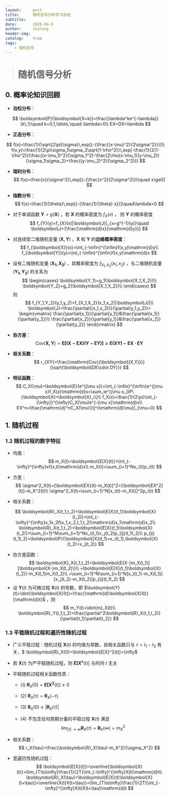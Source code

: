 ```yaml
---
layout:     post
title:      随机信号分析学习总结
subtitle:     
date:       2020-09-9
author:     Jialong
header-img: 
catalog:    true
tags:
    - 随机信号
---
```


> # 随机信号分析



## 0. 概率论知识回顾

- **泊松分布**：

$$
\boldsymbol{P}(\boldsymbol{X=k})=\frac{\lambda^ke^{-\lambda}}{k\,!}\quad k=0,1,\ldots,\quad \lambda>0\\
EX=DX=\lambda
$$

- **正态分布**：

$$
f(x)=\frac{1}{\sqrt{2\pi}\sigma}\,exp[{-{\frac{(x-\mu)^2}{2\sigma^2}}}]\\
f(x,y)=\frac{1}{2\pi\sigma_1\sigma_2\sqrt{1-\rho^2}}\,exp[-\frac{1}{2(1-\rho^2)}(\frac{(x-\mu_1)^2}{\sigma_1^2}-\frac{2\rho(x-\mu_1)(y-\mu_2)}{\sigma_1\sigma_2}+\frac{(y-\mu_2)^2}{\sigma_2^2})]
$$

- **瑞利分布**：
  $$
  f(x)=\frac{x}{\sigma^2}\,exp[{-{\frac{x^2}{2\sigma^2}}}\quad x\ge0]
  $$
  
- **指数分布**：
  $$
  f(x)=\frac{1}{\theta}\,exp[{-{\frac{1}{\theta} x}}]\quad\lambda>0
  $$

- 对于单调函数 $\boldsymbol{Y}=g(\boldsymbol{X})$ ，若 $\boldsymbol{X}$ 的概率密度为 $f_{X}(x)$ ， 则 $\boldsymbol{Y}$ 的概率密度
  $$
  f_{Y}(y)=f_{X}(x)|\boldsymbol{J}|_{x=g^{-1}(y)}\quad \boldsymbol{J={\frac{\mathrm{d}x}{\mathrm{d}y}}}
  $$

- 对连续型二维随机变量 $(\boldsymbol{X,Y})$ ，$\boldsymbol{X}$ 和 $\boldsymbol{Y}$ 的**边缘概率密度**：
  $$
  f_{\boldsymbol{X}}(x)=\int_{-\infin}^{\infin}f(x,y)\mathrm{d}y\\
  f_{\boldsymbol{Y}}(y)=\int_{-\infin}^{\infin}f(x,y)\mathrm{d}x
  $$

- 设有二维随机变量 $(\boldsymbol{X_1,X_2})$ ，其概率密度为 $f_{X_1,X_2}(x_1,x_2)$ ，与二维随机变量 $(\boldsymbol{Y_1,Y_2})$ 的关系为
  $$
  \begin{cases}
  \boldsymbol{Y_1}=g_1(\boldsymbol{X_1,X_2})\\
  \boldsymbol{Y_2}=g_2(\boldsymbol{X_1,X_2})\\
  \end{cases}
  $$
  则
  $$
  f_{Y_1,Y_2}(y_1,y_2)=f_{X_1,X_2}(x_1,x_2)|\boldsymbol{J}|\\
  \boldsymbol{J}=\frac{\partial{(x_1,x_2)}}{\partial(y_1,y_2)}=
  \begin{vmatrix}
  \frac{\partial{x_1}}{\partial{y_1}}&\frac{\partial{x_1}}{\partial{y_2}}\\
  \frac{\partial{x_2}}{\partial{y_1}}&\frac{\partial{x_2}}{\partial{y_2}}
  \end{vmatrix}
  $$

- **协方差**：
  $$
  \mathrm{Cov}(\boldsymbol{X,Y})=\boldsymbol{E[(X-EX)(Y-EY)]=E(XY)-EX\cdot EY}
  $$

- **相关系数**：
  $$
  r_{XY}=\frac{\mathrm{Cov}{\boldsymbol{(X,Y)}}}{\sqrt{\boldsymbol{DX\cdot DY}}}
  $$

- **特征函数**：
  $$
  C_X(\mu)=\boldsymbol{E}(e^{j\mu x})=\int_{-\infin}^{\infin}e^{j\mu x}f_X(x)\mathrm{d}x=\sum_ie^{j\mu x_i}P\{\boldsymbol{X}=\boldsymbol{X}_i\}\\
  f_X(x)=\frac{1}{2\pi}\int_{-{\infty}}^{\infty}C_X(\mu)e^{-j\mu x}\mathrm{d}x\\
  EX^n=\frac{\mathrm{d}^nC_X(\mu)}{j^n\mathrm{d}\mu}|_{\mu=0}
  $$
  

  

## 1. 随机过程

###   1.2 随机过程的数字特征

- 均值：
  $$
  m_X(t)=\boldsymbol{E[X}(t)]=\int_{-\infty}^{\infty}xf(x,t)\mathrm{d}x\\
  m_X(t)=\sum_{i=1}^Nx_i(t)p_i(t)
  $$
  
- 方差：
  $$
  \sigma^2_X(t)=[\boldsymbol{EX}(t)-m_X(t)]^2=[\boldsymbol{EX^2}(t)]-m_X^2(t)\\
    \sigma^2_X(t)=\sum_{i=1}^N[x_i(t)-m_X(t)]^2p_i(t)
  $$
  
- 相关系数：

$$
\boldsymbol{R}_X(t_1,t_2)=\boldsymbol{E[X}(t_1)\boldsymbol{X}(t_2)]=\int_{-\infty}^{\infty}x_1x_2f(x_1,x_2,t_1,t_2)\mathrm{d}x_1\mathrm{d}x_2\\
  \boldsymbol{R}_X(t_1,t_2)=\boldsymbol{E[X}(t_1)\boldsymbol{X}(t_2)]=\sum_{i=1}^N\sum_{i=1}^Nx_i(t_1)x_j(t_2)p_{ij}(t_1t_2)\\
p_{ij}(t_1t_2)=\boldsymbol{P}{\boldsymbol{[X}(t_1)=x_i(t_1),\boldsymbol{X}(t_2)=x_j(t_2)}
$$


- 协方差函数：
$$
\boldsymbol{K}_X(t_1,t_2)=\boldsymbol{E[X-}m_X(t_1)][\boldsymbol{X-}m_X(t_2)\}\\
  =\boldsymbol{E[X}(t_1)\boldsymbol{X}(t_2)]-m_X(t_1)m_X(t_2)\\
  =\sum_{i=1}^N\sum_{i=1}^N[x_i(t_1)-m_X(t_1)][x_j(t_2)-m_X(t_2)]p_{ij}(t_1t_2)
$$
- 设 $\boldsymbol{Y}(t)$ 为可微过程 $\boldsymbol{X}(t)$ 的导数，即 $\boldsymbol{Y}(t)=\dot{\boldsymbol{X}(t)}=\frac{\mathrm{d}\boldsymbol{X}(t)}{\mathrm{d}t}$ ，则
$$
  m_Y(t)=\dot{m}_X(t)\\
  \boldsymbol{R}_Y(t_1,t_2)=\frac{\partial^2\boldsymbol{R}_X(t_1,t_2)}{\partial{t_1}\partial{t_2}}
$$

### 1.3 平稳随机过程和遍历性随机过程

- 广义平稳过程：随机过程 $\boldsymbol{X}(t)$ 的均值为常数，自相关函数只与 $\tau=t_1-t_2$ 有关，$ \boldsymbol{R}_X(0)=\boldsymbol{E[X}^2(t)]<\infty$ 

- 若 $\boldsymbol{X}(t)$ 为严平稳随机过程，则 $\boldsymbol{E[X}^k(t)]$ 与时间 $t$ 无关

- 平稳随机过程相关函数性质：

  - (1) $\boldsymbol{R}_X(0)=\boldsymbol{E[X^2}(t)]\ge0$ 

  - (2) $\boldsymbol{R}_X(\tau)=\boldsymbol{R}_X(-\tau)$

  - (3) $\boldsymbol{R}_X(0)\ge|\boldsymbol{R}_X(\tau)|$ 

  - (4) 不包含任何周期分量的平稳过程 $\boldsymbol{X}(t)$ 满足 
    $$
    \lim_{|\tau|\to\infty}\boldsymbol{R}_X(\tau)=\boldsymbol{R}_X(\infty)=m_X^2
    $$

- 相关系数：
  $$
  r_X(\tau)=\frac{\boldsymbol{R}_X(\tau)-m_X^2}{\sigma_X^2}
  $$

- 宽遍历性随机过程：
  $$
  \boldsymbol{E[X}(t)]=\overline{\boldsymbol{X}(t)}=\lim_{T\to\infty}\frac{1}{2T}\int_{-\infty}^{\infty}X(t)\mathrm{d}t\\
  \boldsymbol{R}_X(\tau)=\boldsymbol{E[X}(t)\boldsymbol{X}(t+\tau)]=\overline{X(t)X(t+\tau)}=\lim_{T\to\infty}\frac{1}{2T}\int_{-\infty}^{\infty}X(t)X(t+\tau)\mathrm{d}t
  $$
  

### 


